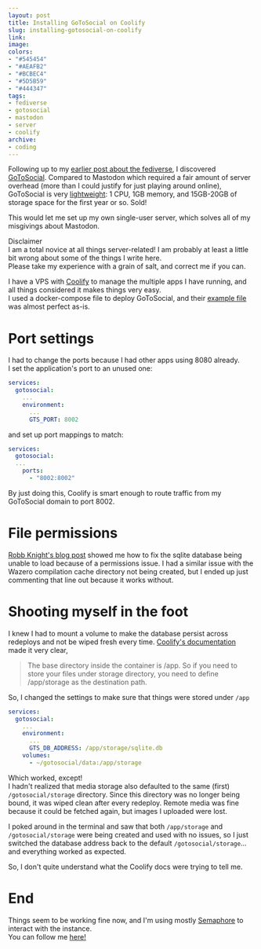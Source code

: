 ```yaml
---
layout: post
title: Installing GoToSocial on Coolify
slug: installing-gotosocial-on-coolify
link:
image:
colors:
- "#545454"
- "#AEAFB2"
- "#BCBEC4"
- "#5D5B59"
- "#444347"
tags:
- fediverse
- gotosocial
- mastodon
- server
- coolify
archive:
- coding
---
```


Following up to my [earlier post about the fediverse](/2024/12/02/i-want-to-love-mastodon.html), I discovered [GoToSocial](https://gotosocial.org). Compared to Mastodon which required a fair amount of server overhead (more than I could justify for just playing around online), GoToSocial is very [lightweight](https://docs.gotosocial.org/en/latest/getting_started/#server-vps): 1 CPU, 1GB memory, and 15GB-20GB of storage space for the first year or so. Sold!  

This would let me set up my own single-user server, which solves all of my misgivings about Mastodon.

<div class="callout">
<div class="title">Disclaimer</div>
I am a total novice at all things server-related! I am probably at least a little bit wrong about some of the things I write here.<br />
Please take my experience with a grain of salt, and correct me if you can.
</div>

I have a VPS with [Coolify](https://coolify.io) to manage the multiple apps I have running, and all things considered it makes things very easy.  
I used a docker-compose file to deploy GoToSocial, and their [example file](https://raw.githubusercontent.com/superseriousbusiness/gotosocial/main/example/docker-compose/docker-compose.yaml) was almost perfect as-is.

<!-- more -->

# Port settings

I had to change the ports because I had other apps using 8080 already.  
I set the application's port to an unused one:

```yaml
services:
  gotosocial:
    ...
    environment:
      ...
      GTS_PORT: 8002
```

and set up port mappings to match:

```yaml
services:
  gotosocial:
  ...
    ports:
      - "8002:8002"
```

By just doing this, Coolify is smart enough to route traffic from my GoToSocial domain to port 8002.

# File permissions

[Robb Knight's blog post](https://rknight.me/blog/installing-gotosocial-on-coolify/) showed me how to fix the sqlite database being unable to load because of a permissions issue. I had a similar issue with the Wazero compilation cache directory not being created, but I ended up just commenting that line out because it works without.

# Shooting myself in the foot

I knew I had to mount a volume to make the database persist across redeploys and not be wiped fresh every time. [Coolify's documentation](https://coolify.io/docs/knowledge-base/persistent-storage) made it very clear,

> The base directory inside the container is /app.
> So if you need to store your files under storage directory, you need to define /app/storage as the destination path.

So, I changed the settings to make sure that things were stored under `/app`

```yaml
services:
  gotosocial:
    ...
    environment:
      ...
      GTS_DB_ADDRESS: /app/storage/sqlite.db
    volumes:
      - ~/gotosocial/data:/app/storage
```

Which worked, except!  
I hadn't realized that media storage also defaulted to the same (first) `/gotosocial/storage` directory. Since this directory was no longer being bound, it was wiped clean after every redeploy.
Remote media was fine because it could be fetched again, but images I uploaded were lost.

I poked around in the terminal and saw that both `/app/storage` and `/gotosocial/storage` were being created and used with no issues, so I just switched the database address back to the default `/gotosocial/storage`... and everything worked as expected.

So, I don't quite understand what the Coolify docs were trying to tell me.

# End

Things seem to be working fine now, and I'm using mostly [Semaphore](http://semaphore.social) to interact with the instance.  
You can follow me [here!](https://social.alexonsager.com/@alex)
